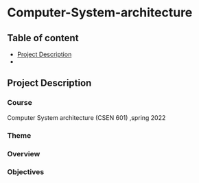 # Computer-System-architecture


## Table of content
- [Project Description](#project-description)
-



## Project Description

### Course 
Computer System architecture (CSEN 601) ,spring 2022 

### Theme


### Overview 


### Objectives


